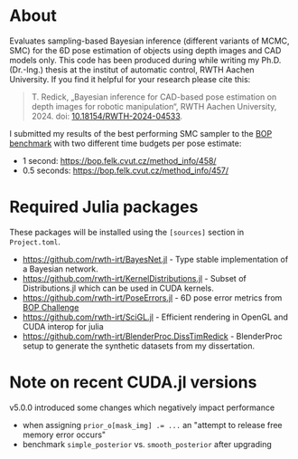 # About
Evaluates sampling-based Bayesian inference (different variants of MCMC, SMC) for the 6D pose estimation of objects using depth images and CAD models only.
This code has been produced during while writing my Ph.D. (Dr.-Ing.) thesis at the institut of automatic control, RWTH Aachen University.
If you find it helpful for your research please cite this:
> T. Redick, „Bayesian inference for CAD-based pose estimation on depth images for robotic manipulation“, RWTH Aachen University, 2024. doi: [10.18154/RWTH-2024-04533](https://doi.org/10.18154/RWTH-2024-04533).

I submitted my results of the best performing SMC sampler to the [BOP benchmark](https://bop.felk.cvut.cz/home/) with two different time budgets per pose estimate:
* 1 second: https://bop.felk.cvut.cz/method_info/458/
* 0.5 seconds: https://bop.felk.cvut.cz/method_info/457/

# Required Julia packages
These packages will be installed using the `[sources]` section in `Project.toml`.
* https://github.com/rwth-irt/BayesNet.jl - Type stable implementation of a Bayesian network.
* https://github.com/rwth-irt/KernelDistributions.jl - Subset of Distributions.jl which can be used in CUDA kernels.
* https://github.com/rwth-irt/PoseErrors.jl - 6D pose error metrics from [BOP Challenge](https://bop.felk.cvut.cz/home/)
* https://github.com/rwth-irt/SciGL.jl - Efficient rendering in OpenGL and CUDA interop for julia
* https://github.com/rwth-irt/BlenderProc.DissTimRedick - BlenderProc setup to generate the synthetic datasets from my dissertation. 

# Note on recent CUDA.jl versions
v5.0.0 introduced some changes which negatively impact performance
* when assigning `prior_o[mask_img] .= ...` an "attempt to release free memory error occurs"
* benchmark `simple_posterior` vs. `smooth_posterior` after upgrading
